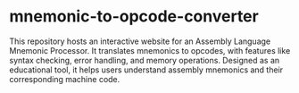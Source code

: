 # mnemonic-to-opcode-converter
This repository hosts an interactive website for an Assembly Language Mnemonic Processor. It translates mnemonics to opcodes, with features like syntax checking, error handling, and memory operations. Designed as an educational tool, it helps users understand assembly mnemonics and their corresponding machine code.
